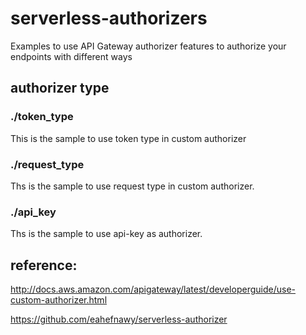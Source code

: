 # serverless-authorizers
Examples to use API Gateway authorizer features to authorize your endpoints with different ways

## authorizer type

### ./token_type

This is the sample to use token type in custom authorizer

### ./request_type

Ths is the sample to use request type in custom authorizer.

### ./api_key

Ths is the sample to use api-key as authorizer.

## reference:

http://docs.aws.amazon.com/apigateway/latest/developerguide/use-custom-authorizer.html

https://github.com/eahefnawy/serverless-authorizer
